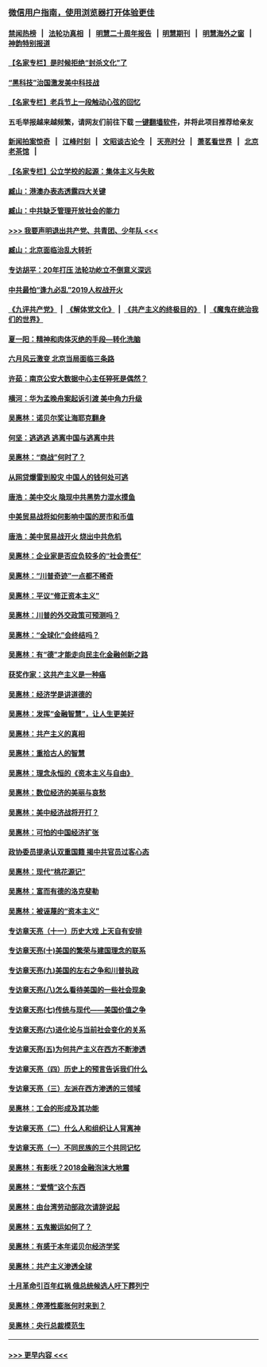 ### [微信用户指南，使用浏览器打开体验更佳](https://github.com/gfw-breaker/banned-news1/blob/master/indexes/wechat-guide.md?t=0)
#### [禁闻热榜](热点新闻.md?t=0)  &nbsp;&nbsp;|&nbsp;&nbsp; [法轮功真相](https://github.com/gfw-breaker/truth/blob/master/README.md?t=0) &nbsp;&nbsp;|&nbsp;&nbsp; [明慧二十周年报告](https://github.com/gfw-breaker/mh-reports/blob/master/README.md?t=0) &nbsp;&nbsp;|&nbsp;&nbsp;[明慧期刊](https://github.com/gfw-breaker/mh-qikan) &nbsp;&nbsp;|&nbsp;&nbsp; [明慧海外之窗](https://github.com/gfw-breaker/mh-news/blob/master/README.md?t=0) &nbsp;&nbsp;|&nbsp;&nbsp; [神韵特别报道](https://github.com/gfw-breaker/mh-news/blob/master/shenyun.md?t=0)
#### [【名家专栏】是时候拒绝“封杀文化”了](../pages/nsc423/n11814093.md?t=02170711) 
#### [“黑科技”治国激发美中科技战](../pages/nsc423/n11638056.md?t=02170711) 
#### [【名家专栏】老兵节上一段触动心弦的回忆](../pages/nsc423/n11646016.md?t=02170711) 
#### 五毛举报越来越频繁，请网友们前往下载 [一键翻墙软件](https://github.com/gfw-breaker/ssr-accounts)，并将此项目推荐给亲友
#### [新闻拍案惊奇](https://github.com/gfw-breaker/banned-news1/blob/master/pages/link4.md) &nbsp;&nbsp;|&nbsp;&nbsp; [江峰时刻](https://github.com/gfw-breaker/banned-news1/blob/master/pages/link4.md) &nbsp;&nbsp;|&nbsp;&nbsp; [文昭谈古论今](https://github.com/gfw-breaker/banned-news1/blob/master/pages/link4.md) &nbsp;&nbsp;|&nbsp;&nbsp; [天亮时分](https://github.com/gfw-breaker/banned-news1/blob/master/pages/link4.md) &nbsp;&nbsp;|&nbsp;&nbsp; [萧茗看世界](https://github.com/gfw-breaker/banned-news1/blob/master/pages/link4.md) &nbsp;&nbsp;|&nbsp;&nbsp; [北京老茶馆](https://github.com/gfw-breaker/banned-news1/blob/master/pages/link4.md) &nbsp;&nbsp;|&nbsp;&nbsp; 
#### [【名家专栏】公立学校的起源：集体主义与失败](../pages/nsc423/n11601833.md?t=02170711) 
#### [臧山：港澳办表态透露四大关键](../pages/nsc423/n11421628.md?t=02170711) 
#### [臧山：中共缺乏管理开放社会的能力](../pages/nsc423/n11407457.md?t=02170711) 
#### [>>> 我要声明退出共产党、共青团、少年队 <<<](https://github.com/begood0513/goodnews/blob/master/quit/letter.md) 
#### [臧山：北京面临治乱大转折](../pages/nsc423/n11406895.md?t=02170711) 
#### [专访胡平：20年打压 法轮功屹立不倒意义深远](../pages/nsc423/n11398800.md?t=02170711) 
#### [中共最怕“逢九必乱”2019人权战开火](../pages/nsc423/n11385248.md?t=02170711) 
#### [《九评共产党》](https://github.com/begood0513/9ping.md/blob/master/README.md) &nbsp;|&nbsp; [《解体党文化》](../../../../jtdwh.md/blob/master/README.md)  &nbsp;|&nbsp; [《共产主义的终极目的》](../../../../gczydzjmd.md/blob/master/README.md) &nbsp;|&nbsp; [《魔鬼在统治我们的世界》](../../../../mgztzwmdsj.md/blob/master/README.md) 
#### [夏一阳：精神和肉体灭绝的手段—转化洗脑](../pages/nsc423/n11368250.md?t=02170711) 
#### [六月风云激变 北京当局面临三条路](../pages/nsc423/n11313668.md?t=02170711) 
#### [许茹：南京公安大数据中心主任猝死是偶然？](../pages/nsc423/n11064744.md?t=02170711) 
#### [横河：华为孟晚舟案起诉引渡 美中角力升级](../pages/nsc423/n11027230.md?t=02170711) 
#### [吴惠林：诺贝尔奖让海耶克翻身](../pages/nsc423/n10890049.md?t=02170711) 
#### [何坚：逃逃逃 逃离中国与逃离中共](../pages/nsc423/n10592891.md?t=02170711) 
#### [吴惠林：“商战”何时了？](../pages/nsc423/n10573558.md?t=02170711) 
#### [从网贷爆雷到股灾 中国人的钱何处可逃](../pages/nsc423/n10572800.md?t=02170711) 
#### [唐浩：美中交火 隐现中共黑势力混水摸鱼](../pages/nsc423/n10544040.md?t=02170711) 
#### [中美贸易战将如何影响中国的房市和币值](../pages/nsc423/n10543697.md?t=02170711) 
#### [唐浩：美中贸易战开火 烧出中共危机](../pages/nsc423/n10540126.md?t=02170711) 
#### [吴惠林：企业家是否应负较多的“社会责任”](../pages/nsc423/n10535022.md?t=02170711) 
#### [吴惠林：“川普奇迹”一点都不稀奇](../pages/nsc423/n10512808.md?t=02170711) 
#### [吴惠林：平议“修正资本主义”](../pages/nsc423/n10495724.md?t=02170711) 
#### [吴惠林：川普的外交政策可预测吗？](../pages/nsc423/n10462387.md?t=02170711) 
#### [吴惠林：“全球化”会终结吗？](../pages/nsc423/n10452838.md?t=02170711) 
#### [吴惠林：有“德”才能走向民主化金融创新之路](../pages/nsc423/n10432292.md?t=02170711) 
#### [获奖作家：这共产主义是一种癌](../pages/nsc423/n10431541.md?t=02170711) 
#### [吴惠林：经济学是讲道德的](../pages/nsc423/n10398014.md?t=02170711) 
#### [吴惠林：发挥“金融智慧”，让人生更美好](../pages/nsc423/n10375019.md?t=02170711) 
#### [吴惠林：共产主义的真相](../pages/nsc423/n10351394.md?t=02170711) 
#### [吴惠林：重拾古人的智慧](../pages/nsc423/n10337691.md?t=02170711) 
#### [吴惠林：理念永恒的《资本主义与自由》](../pages/nsc423/n10316274.md?t=02170711) 
#### [吴惠林：数位经济的美丽与哀愁](../pages/nsc423/n10292946.md?t=02170711) 
#### [吴惠林：美中经济战将开打？](../pages/nsc423/n10258825.md?t=02170711) 
#### [吴惠林：可怕的中国经济扩张](../pages/nsc423/n10219147.md?t=02170711) 
#### [政协委员提承认双重国籍 揭中共官员过客心态](../pages/nsc423/n10208809.md?t=02170711) 
#### [吴惠林：现代“桃花源记”](../pages/nsc423/n10185234.md?t=02170711) 
#### [吴惠林：富而有德的洛克斐勒](../pages/nsc423/n10142264.md?t=02170711) 
#### [吴惠林：被诬蔑的“资本主义”](../pages/nsc423/n10124816.md?t=02170711) 
#### [专访章天亮（十一）历史大戏 上天自有安排](../pages/nsc423/n10094905.md?t=02170711) 
#### [专访章天亮(十)美国的繁荣与建国理念的联系](../pages/nsc423/n10094899.md?t=02170711) 
#### [专访章天亮(九)美国的左右之争和川普执政](../pages/nsc423/n10094889.md?t=02170711) 
#### [专访章天亮(八)怎么看待美国的一些社会现象](../pages/nsc423/n10094857.md?t=02170711) 
#### [专访章天亮(七)传统与现代——美国价值之争](../pages/nsc423/n10093140.md?t=02170711) 
#### [专访章天亮(六)进化论与当前社会变化的关系](../pages/nsc423/n10092036.md?t=02170711) 
#### [专访章天亮(五)为何共产主义在西方不断渗透](../pages/nsc423/n10083620.md?t=02170711) 
#### [专访章天亮（四）历史上的预言告诉我们什么](../pages/nsc423/n10083606.md?t=02170711) 
#### [专访章天亮（三）左派在西方渗透的三领域](../pages/nsc423/n10081115.md?t=02170711) 
#### [吴惠林：工会的形成及其功能](../pages/nsc423/n10080633.md?t=02170711) 
#### [专访章天亮（二）什么人和组织让人背离神](../pages/nsc423/n10076637.md?t=02170711) 
#### [专访章天亮（一）不同民族的三个共同记忆](../pages/nsc423/n10074188.md?t=02170711) 
#### [吴惠林：有影呒？2018金融泡沫大地震](../pages/nsc423/n10040534.md?t=02170711) 
#### [吴惠林：“爱情”这个东西](../pages/nsc423/n10019423.md?t=02170711) 
#### [吴惠林：由台湾劳动部政次请辞说起](../pages/nsc423/n9979679.md?t=02170711) 
#### [吴惠林：五鬼搬运如何了？](../pages/nsc423/n9925338.md?t=02170711) 
#### [吴惠林：有感于本年诺贝尔经济学奖](../pages/nsc423/n9871883.md?t=02170711) 
#### [吴惠林：共产主义渗透全球](../pages/nsc423/n9812748.md?t=02170711) 
#### [十月革命引百年红祸 俄总统候选人吁下葬列宁](../pages/nsc423/n9810182.md?t=02170711) 
#### [吴惠林：停滞性膨胀何时来到？](../pages/nsc423/n9764136.md?t=02170711) 
#### [吴惠林：央行总裁模范生](../pages/nsc423/n9728134.md?t=02170711) 

----
#### [ >>> 更早内容 <<< ](../indexes/nsc423-earlier.md)
